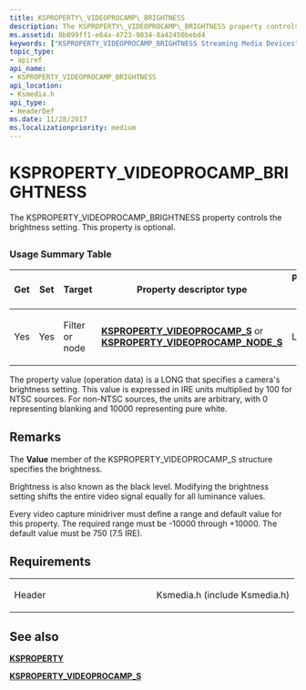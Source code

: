 ```yaml
---
title: KSPROPERTY\_VIDEOPROCAMP\_BRIGHTNESS
description: The KSPROPERTY\_VIDEOPROCAMP\_BRIGHTNESS property controls the brightness setting. This property is optional.
ms.assetid: 8b099ff1-e64a-4723-9834-8a42450bebd4
keywords: ["KSPROPERTY_VIDEOPROCAMP_BRIGHTNESS Streaming Media Devices"]
topic_type:
- apiref
api_name:
- KSPROPERTY_VIDEOPROCAMP_BRIGHTNESS
api_location:
- Ksmedia.h
api_type:
- HeaderDef
ms.date: 11/28/2017
ms.localizationpriority: medium
---
```


# KSPROPERTY\_VIDEOPROCAMP\_BRIGHTNESS


The KSPROPERTY\_VIDEOPROCAMP\_BRIGHTNESS property controls the brightness setting. This property is optional.

## <span id="ddk_ksproperty_videoprocamp_brightness_ks"></span><span id="DDK_KSPROPERTY_VIDEOPROCAMP_BRIGHTNESS_KS"></span>


### Usage Summary Table

<table>
<colgroup>
<col width="20%" />
<col width="20%" />
<col width="20%" />
<col width="20%" />
<col width="20%" />
</colgroup>
<thead>
<tr class="header">
<th>Get</th>
<th>Set</th>
<th>Target</th>
<th>Property descriptor type</th>
<th>Property value type</th>
</tr>
</thead>
<tbody>
<tr class="odd">
<td><p>Yes</p></td>
<td><p>Yes</p></td>
<td><p>Filter or node</p></td>
<td><p><a href="https://docs.microsoft.com/windows-hardware/drivers/ddi/ksmedia/ns-ksmedia-ksproperty_videoprocamp_s" data-raw-source="[&lt;strong&gt;KSPROPERTY_VIDEOPROCAMP_S&lt;/strong&gt;](https://docs.microsoft.com/windows-hardware/drivers/ddi/ksmedia/ns-ksmedia-ksproperty_videoprocamp_s)"><strong>KSPROPERTY_VIDEOPROCAMP_S</strong></a> or <a href="https://docs.microsoft.com/windows-hardware/drivers/ddi/ksmedia/ns-ksmedia-ksproperty_videoprocamp_node_s" data-raw-source="[&lt;strong&gt;KSPROPERTY_VIDEOPROCAMP_NODE_S&lt;/strong&gt;](https://docs.microsoft.com/windows-hardware/drivers/ddi/ksmedia/ns-ksmedia-ksproperty_videoprocamp_node_s)"><strong>KSPROPERTY_VIDEOPROCAMP_NODE_S</strong></a></p></td>
<td><p>LONG</p></td>
</tr>
</tbody>
</table>

 

The property value (operation data) is a LONG that specifies a camera's brightness setting. This value is expressed in IRE units multiplied by 100 for NTSC sources. For non-NTSC sources, the units are arbitrary, with 0 representing blanking and 10000 representing pure white.

Remarks
-------

The **Value** member of the KSPROPERTY\_VIDEOPROCAMP\_S structure specifies the brightness.

Brightness is also known as the black level. Modifying the brightness setting shifts the entire video signal equally for all luminance values.

Every video capture minidriver must define a range and default value for this property. The required range must be -10000 through +10000. The default value must be 750 (7.5 IRE).

Requirements
------------

<table>
<colgroup>
<col width="50%" />
<col width="50%" />
</colgroup>
<tbody>
<tr class="odd">
<td><p>Header</p></td>
<td>Ksmedia.h (include Ksmedia.h)</td>
</tr>
</tbody>
</table>

## See also


[**KSPROPERTY**](https://docs.microsoft.com/windows-hardware/drivers/ddi/ks/ns-ks-ksidentifier)

[**KSPROPERTY\_VIDEOPROCAMP\_S**](https://docs.microsoft.com/windows-hardware/drivers/ddi/ksmedia/ns-ksmedia-ksproperty_videoprocamp_s)

 

 






